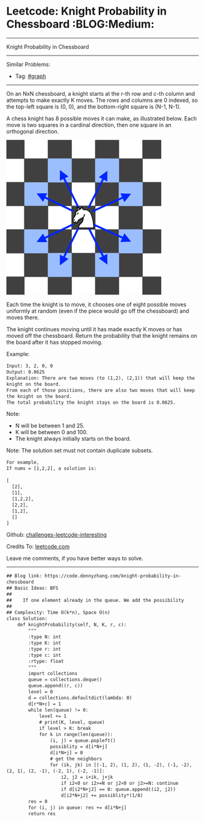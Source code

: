 # Leetcode: Knight Probability in Chessboard     :BLOG:Medium:


---

Knight Probability in Chessboard  

---

Similar Problems:  
-   Tag: [#graph](https://code.dennyzhang.com/tag/graph)

---

On an NxN chessboard, a knight starts at the r-th row and c-th column and attempts to make exactly K moves. The rows and columns are 0 indexed, so the top-left square is (0, 0), and the bottom-right square is (N-1, N-1).  

A chess knight has 8 possible moves it can make, as illustrated below. Each move is two squares in a cardinal direction, then one square in an orthogonal direction.  

![img](//raw.githubusercontent.com/DennyZhang/images/master/code/knight.png)  

Each time the knight is to move, it chooses one of eight possible moves uniformly at random (even if the piece would go off the chessboard) and moves there.  

The knight continues moving until it has made exactly K moves or has moved off the chessboard. Return the probability that the knight remains on the board after it has stopped moving.  

Example:  

    Input: 3, 2, 0, 0
    Output: 0.0625
    Explanation: There are two moves (to (1,2), (2,1)) that will keep the knight on the board.
    From each of those positions, there are also two moves that will keep the knight on the board.
    The total probability the knight stays on the board is 0.0625.

Note:  
-   N will be between 1 and 25.
-   K will be between 0 and 100.
-   The knight always initially starts on the board.

Note: The solution set must not contain duplicate subsets.  

    For example,
    If nums = [1,2,2], a solution is:
    
    [
      [2],
      [1],
      [1,2,2],
      [2,2],
      [1,2],
      []
    ]

Github: [challenges-leetcode-interesting](https://github.com/DennyZhang/challenges-leetcode-interesting/tree/master/knight-probability-in-chessboard)  

Credits To: [leetcode.com](https://leetcode.com/problems/knight-probability-in-chessboard/description/)  

Leave me comments, if you have better ways to solve.  

---

    ## Blog link: https://code.dennyzhang.com/knight-probability-in-chessboard
    ## Basic Ideas: BFS
    ##
    ##    If one element already in the queue. We add the possibility
    ##
    ## Complexity: Time O(k*n), Space O(n)
    class Solution:
        def knightProbability(self, N, K, r, c):
            """
            :type N: int
            :type K: int
            :type r: int
            :type c: int
            :rtype: float
            """
            import collections
            queue = collections.deque()
            queue.append((r, c))
            level = 0
            d = collections.defaultdict(lambda: 0)
            d[r*N+c] = 1
            while len(queue) != 0:
                level += 1
                # print(K, level, queue)
                if level > K: break
                for k in range(len(queue)):
                    (i, j) = queue.popleft()
                    possiblity = d[i*N+j]
                    d[i*N+j] = 0
                    # get the neighbors
                    for (ik, jk) in [(-1, 2), (1, 2), (1, -2), (-1, -2), (2, 1), (2, -1), (-2, 1), (-2, -1)]:
                        i2, j2 = i+ik, j+jk
                        if i2<0 or i2>=N or j2<0 or j2>=N: continue
                        if d[i2*N+j2] == 0: queue.append((i2, j2))
                        d[i2*N+j2] += possiblity*(1/8)
            res = 0
            for (i, j) in queue: res += d[i*N+j]
            return res